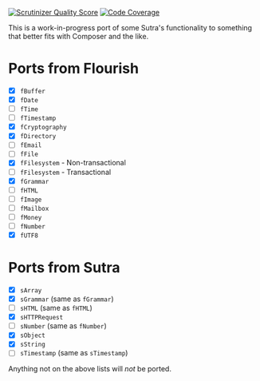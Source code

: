 [![Scrutinizer Quality Score](https://scrutinizer-ci.com/g/Tatsh/sutra/badges/quality-score.png?s=13f5f807fc43f9bbbfdb19fe1980a4a0e57ebf1e)](https://scrutinizer-ci.com/g/Tatsh/sutra/)
[![Code Coverage](https://scrutinizer-ci.com/g/Tatsh/sutra/badges/coverage.png?s=39f331a66cef056fd2ace9b713dfbcfb4cfb45fa)](https://scrutinizer-ci.com/g/Tatsh/sutra/)

This is a work-in-progress port of some Sutra's functionality to something that better fits with Composer and the like.

# Ports from Flourish

- [X] `fBuffer`
- [X] `fDate`
- [ ] `fTime`
- [ ] `fTimestamp`
- [X] `fCryptography`
- [X] `fDirectory`
- [ ] `fEmail`
- [ ] `fFile`
- [X] `fFilesystem` - Non-transactional
- [ ] `fFilesystem` - Transactional
- [X] `fGrammar`
- [ ] `fHTML`
- [ ] `fImage`
- [ ] `fMailbox`
- [ ] `fMoney`
- [ ] `fNumber`
- [X] `fUTF8`

# Ports from Sutra

- [X] `sArray`
- [X] `sGrammar` (same as `fGrammar`)
- [ ] `sHTML` (same as `fHTML`)
- [X] `sHTTPRequest`
- [ ] `sNumber` (same as `fNumber`)
- [X] `sObject`
- [X] `sString`
- [ ] `sTimestamp` (same as `sTimestamp`)

Anything not on the above lists will *not* be ported.
